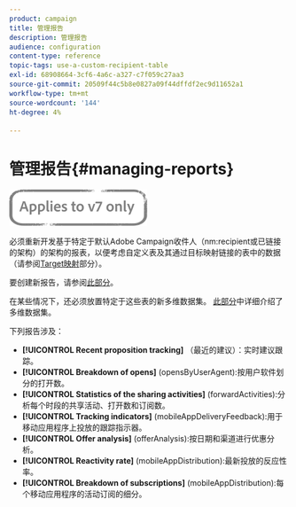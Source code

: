 ```yaml
---
product: campaign
title: 管理报告
description: 管理报告
audience: configuration
content-type: reference
topic-tags: use-a-custom-recipient-table
exl-id: 68908664-3cf6-4a6c-a327-c7f059c27aa3
source-git-commit: 20509f44c5b8e0827a09f44dffdf2ec9d11652a1
workflow-type: tm+mt
source-wordcount: '144'
ht-degree: 4%

---
```


# 管理报告{#managing-reports}

![](../../assets/v7-only.svg)

必须重新开发基于特定于默认Adobe Campaign收件人（nm:recipient或已链接的架构）的架构的报表，以便考虑自定义表及其通过目标映射链接的表中的数据（请参阅[Target映射](../../configuration/using/target-mapping.md)部分）。

要创建新报告，请参阅[此部分](../../reporting/using/about-reports-creation-in-campaign.md)。

在某些情况下，还必须放置特定于这些表的新多维数据集。 [此部分](../../reporting/using/about-cubes.md)中详细介绍了多维数据集。

下列报告涉及：

* **[!UICONTROL Recent proposition tracking]** （最近的建议）：实时建议跟踪。
* **[!UICONTROL Breakdown of opens]** (opensByUserAgent):按用户软件划分的打开数。
* **[!UICONTROL Statistics of the sharing activities]** (forwardActivities):分析每个时段的共享活动、打开数和订阅数。
* **[!UICONTROL Tracking indicators]** (mobileAppDeliveryFeedback):用于移动应用程序上投放的跟踪指示器。
* **[!UICONTROL Offer analysis]** (offerAnalysis):按日期和渠道进行优惠分析。
* **[!UICONTROL Reactivity rate]** (mobileAppDistribution):最新投放的反应性率。
* **[!UICONTROL Breakdown of subscriptions]** (mobileAppDistribution):每个移动应用程序的活动订阅的细分。
